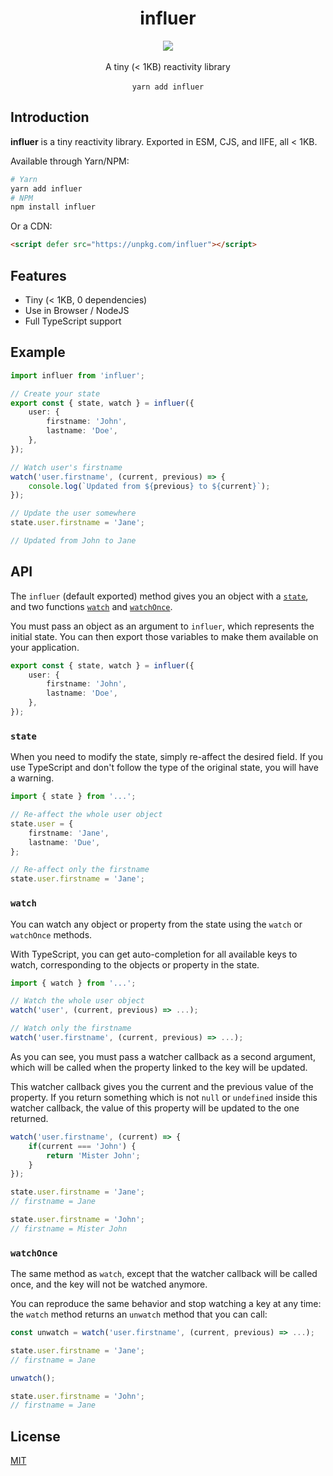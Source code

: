 <h1 align="center">influer</h1>
<p align="center">
    <a href="https://github.com/QuiiBz/influer/actions">
        <img src="https://github.com/QuiiBz/influer/workflows/Test/badge.svg" />
    </a>
    <br />
    <br />
    <span>A tiny (< 1KB) reactivity library</span>
    <br />
    <br />
    <code>yarn add influer</code>
</p>

## Introduction
**influer** is a tiny reactivity library. Exported in ESM, CJS, and IIFE, all < 1KB.

Available through Yarn/NPM:
```bash
# Yarn
yarn add influer
# NPM
npm install influer
```

Or a CDN:
```html
<script defer src="https://unpkg.com/influer"></script>
```

## Features
-  Tiny (< 1KB, 0 dependencies)
- Use in Browser / NodeJS
- Full TypeScript support

## Example
```ts
import influer from 'influer';

// Create your state
export const { state, watch } = influer({
    user: {
        firstname: 'John',
        lastname: 'Doe',
    },
});

// Watch user's firstname
watch('user.firstname', (current, previous) => {
    console.log(`Updated from ${previous} to ${current}`);
});

// Update the user somewhere
state.user.firstname = 'Jane';

// Updated from John to Jane
```

## API
The `influer` (default exported) method gives you an object with a [`state`](#state), and two functions [`watch`](#watch) and [`watchOnce`](#watchOnce).

You must pass an object as an argument to `influer`, which represents the initial state. You can then export those variables to make them available on your application.
```ts
export const { state, watch } = influer({
    user: {
        firstname: 'John',
        lastname: 'Doe',
    },
});
```

### `state`
When you need to modify the state, simply re-affect the desired field. If you use TypeScript and don't follow the type of the original state, you will have a warning.
```ts
import { state } from '...';

// Re-affect the whole user object
state.user = {
    firstname: 'Jane',
    lastname: 'Due',
};

// Re-affect only the firstname
state.user.firstname = 'Jane';
```

### `watch`
You can watch any object or property from the state using the `watch` or `watchOnce` methods.

With TypeScript, you can get auto-completion for all available keys to watch, corresponding to the objects or property in the state.
```ts
import { watch } from '...';

// Watch the whole user object
watch('user', (current, previous) => ...);

// Watch only the firstname
watch('user.firstname', (current, previous) => ...);
```

As you can see, you must pass a watcher callback as a second argument, which will be called when the property linked to the key will be updated.

This watcher callback gives you the current and the previous value of the property. If you return something which is not `null` or `undefined` inside this watcher callback, the value of this property will be updated to the one returned.
```ts
watch('user.firstname', (current) => {
    if(current === 'John') {
        return 'Mister John';
    }
});

state.user.firstname = 'Jane';
// firstname = Jane

state.user.firstname = 'John';
// firstname = Mister John
```

### `watchOnce`
The same method as `watch`, except that the watcher callback will be called once, and the key will not be watched anymore.

You can reproduce the same behavior and stop watching a key at any time: the `watch` method returns an `unwatch` method that you can call:
```ts
const unwatch = watch('user.firstname', (current, previous) => ...);

state.user.firstname = 'Jane';
// firstname = Jane

unwatch();

state.user.firstname = 'John';
// firstname = Jane
```

## License
[MIT](./LICENSE)
